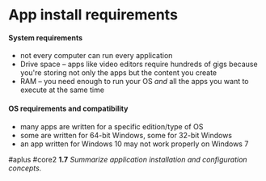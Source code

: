 # App install requirements

#### System requirements 

- not every computer can run every application
- Drive space – apps like video editors require hundreds of gigs because you're storing not only the apps but the content you create
- RAM – you need enough to run your OS *and* all the apps you want to execute at the same time

#### OS requirements and compatibility 

- many apps are written for a specific edition/type of OS
- some are written for 64-bit Windows, some for 32-bit Windows
- an app written for Windows 10 may not work properly on Windows 7

#aplus #core2 **1.7** *Summarize application installation and configuration concepts.* 
